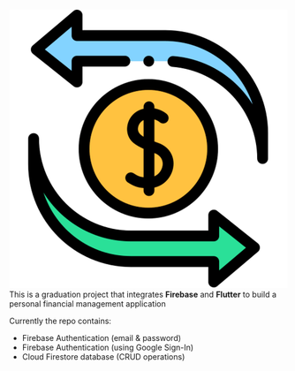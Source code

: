 ![](assets/images/logo.png)
This is a graduation project that integrates **Firebase** and **Flutter** to build a personal financial management application

Currently the repo contains:

* Firebase Authentication (email & password)
* Firebase Authentication (using Google Sign-In)
* Cloud Firestore database (CRUD operations)
